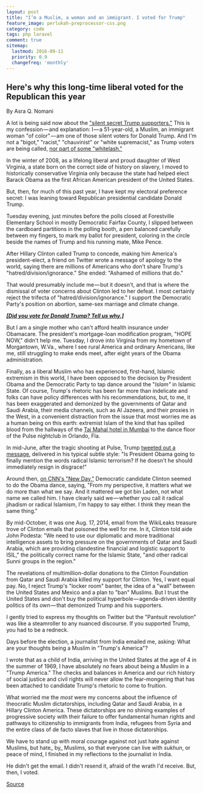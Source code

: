 ```yaml
---
layout: post
title: "I’m a Muslim, a woman and an immigrant. I voted for Trump"
feature_image: perlukah-preprocessor-css.png
category: code
tags: php laravel 
comment: true
sitemap:
  lastmod: 2016-09-11
  priority: 0.9
  changefreq: 'monthly'
---  
```


## Here's why this long-time liberal voted for the Republican this year

By Asra Q. Nomani

A lot is being said now about the ["silent secret Trump supporters."][1] This is my confession — and explanation: I — a 51-year-old, a Muslim, an immigrant woman "of color" — am one of those silent voters for Donald Trump. And I'm not a "bigot," "racist," "chauvinist" or "white supremacist," as Trump voters are being called, [nor part of some "whitelash."][2]

In the winter of 2008, as a lifelong liberal and proud daughter of West Virginia, a state born on the correct side of history on slavery, I moved to historically conservative Virginia only because the state had helped elect Barack Obama as the first African American president of the United States.

But, then, for much of this past year, I have kept my electoral preference secret: I was leaning toward Republican presidential candidate Donald Trump.

Tuesday evening, just minutes before the polls closed at Forestville Elementary School in mostly Democratic Fairfax County, I slipped between the cardboard partitions in the polling booth, a pen balanced carefully between my fingers, to mark my ballot for president, coloring in the circle beside the names of Trump and his running mate, Mike Pence.

After Hillary Clinton called Trump to concede, making him America's president-elect, a friend on Twitter wrote a message of apology to the world, saying there are millions of Americans who don't share Trump's "hatred/division/ignorance." She ended: "Ashamed of millions that do."

That would presumably include me — but it doesn't, and that is where the dismissal of voter concerns about Clinton led to her defeat. I most certainly reject the trifecta of "hatred/division/ignorance." I support the Democratic Party's position on abortion, same-sex marriage and climate change.

[**_[Did you vote for Donald Trump? Tell us why.]_**][3]

But I am a single mother who can't afford health insurance under Obamacare. The president's mortgage-loan modification program, "HOPE NOW," didn't help me. Tuesday, I drove into Virginia from my hometown of Morgantown, W.Va., where I see rural America and ordinary Americans, like me, still struggling to make ends meet, after eight years of the Obama administration.

Finally, as a liberal Muslim who has experienced, first-hand, Islamic extremism in this world, I have been opposed to the decision by President Obama and the Democratic Party to tap dance around the "_Islam"_ in Islamic State. Of course, Trump's rhetoric has been far more than indelicate and folks can have policy differences with his recommendations, but, to me, it has been exaggerated and demonized by the governments of Qatar and Saudi Arabia, their media channels, such as Al Jazeera, and their proxies in the West, in a convenient distraction from the issue that most worries me as a human being on this earth: extremist Islam of the kind that has spilled blood from the hallways of the [Taj Mahal hotel in Mumbai][4] to the dance floor of the Pulse nightclub in Orlando, Fla.

In mid-June, after the tragic shooting at Pulse, Trump [tweeted out a message][5], delivered in his typical subtle style: "Is President Obama going to finally mention the words radical Islamic terrorism? If he doesn't he should immediately resign in disgrace!"

Around then, [on CNN's "New Day,"][6] Democratic candidate Clinton seemed to do the Obama dance, saying, "From my perspective, it matters what we do more than what we say. And it mattered we got bin Laden, not what name we called him. I have clearly said we — whether you call it radical jihadism or radical Islamism, I'm happy to say either. I think they mean the same thing."

By mid-October, it was one Aug. 17, 2014, email from the WikiLeaks treasure trove of Clinton emails that poisoned the well for me. In it, Clinton told aide John Podesta: "We need to use our diplomatic and more traditional intelligence assets to bring pressure on the governments of Qatar and Saudi Arabia, which are providing clandestine financial and logistic support to ISIL," the politically correct name for the Islamic State, "and other radical Sunni groups in the region."

The revelations of multimillion-dollar donations to the Clinton Foundation from Qatar and Saudi Arabia killed my support for Clinton. Yes, I want equal pay. No, I reject Trump's "locker room" banter, the idea of a "wall" between the United States and Mexico and a plan to "ban" Muslims. But I trust the United States and don't buy the political hyperbole — agenda-driven identity politics of its own — that demonized Trump and his supporters.

I gently tried to express my thoughts on Twitter but the "Pantsuit revolution" was like a steamroller to any nuanced discourse. If you supported Trump, you had to be a redneck.

Days before the election, a journalist from India emailed me, asking: What are your thoughts being a Muslim in "Trump's America"?

I wrote that as a child of India, arriving in the United States at the age of 4 in the summer of 1969, I have absolutely _no_ fears about being a Muslim in a "Trump America." The checks and balances in America and our rich history of social justice and civil rights will never allow the fear-mongering that has been attached to candidate Trump's rhetoric to come to fruition.

What worried me the _most_ were my concerns about the influence of theocratic Muslim dictatorships, including Qatar and Saudi Arabia, in a Hillary Clinton America. These dictatorships are no shining examples of progressive society with their failure to offer fundamental human rights and pathways to citizenship to immigrants from India, refugees from Syria and the entire class of de facto slaves that live in those dictatorships.

We have to stand up with moral courage against not just hate against Muslims, but hate_ by_ Muslims, so that everyone can live with _sukhun_, or peace of mind, I finished in my reflections to the journalist in India.

He didn't get the email. I didn't resend it, afraid of the wrath I'd receive. But, then, I voted.

[1]: https://urldefense.proofpoint.com/v2/url?u=http-3A__www.nbcnews.com_storyline_2016-2Delection-2Dday_analysis-2Drural-2Damerica-2Dsilent-2Dmajority-2Dpowered-2Dtrump-2Dwin-2Dn681221&d=DgMFAw&c=RAhzPLrCAq19eJdrcQiUVEwFYoMRqGDAXQ_puw5tYjg&r=z8fRVaPSbMOWlfKvWuhIal_XsNSfIAiowCXBOqImqLM&m=B_LU2t21Q7FjcoW9FRV61RSWoH-2R2CLZv3q8W6SjeQ&s=4H3kI64gsndzVfLVc-fJEKPB1a_qReIEH2-Tvz0rf4c&e=
[2]: http://www.cnn.com/2016/11/09/politics/van-jones-results-disappointment-cnntv/
[3]: https://sub.washingtonpost.com/hosted/5824e62aaeeddccd05b2e5f7
[4]: http://www.cnn.com/2013/09/18/world/asia/mumbai-terror-attacks/
[5]: https://urldefense.proofpoint.com/v2/url?u=http-3A__www.usatoday.com_story_news_politics_2016_06_14_obama-2Dcalling-2Disil-2Dislamic-2Dextremists-2Dwould-2Daccomplish-2Dnothing_85861554_&d=DgMFAw&c=RAhzPLrCAq19eJdrcQiUVEwFYoMRqGDAXQ_puw5tYjg&r=z8fRVaPSbMOWlfKvWuhIal_XsNSfIAiowCXBOqImqLM&m=B_LU2t21Q7FjcoW9FRV61RSWoH-2R2CLZv3q8W6SjeQ&s=CB0sHQxwaGUavjJ6S0lNhMBvBmZj_4DSiIJ8UVljjhU&e=
[6]: https://urldefense.proofpoint.com/v2/url?u=http-3A__www.cnn.com_2016_06_13_politics_hillary-2Dclinton-2Ddonald-2Dtrump-2Dorlando-2Dattacks-2Dreaction_&d=DgMFAw&c=RAhzPLrCAq19eJdrcQiUVEwFYoMRqGDAXQ_puw5tYjg&r=z8fRVaPSbMOWlfKvWuhIal_XsNSfIAiowCXBOqImqLM&m=B_LU2t21Q7FjcoW9FRV61RSWoH-2R2CLZv3q8W6SjeQ&s=-XXTz35AXl8zfs9yKeXG4AtSE0qnRU9TB_IQJ8UhqVg&e=

[Source](https://medium.com/thewashingtonpost/im-a-muslim-a-woman-and-an-immigrant-i-voted-for-trump-8d53576d804e "Permalink to I’m a Muslim, a woman and an immigrant. I voted for Trump – Medium")  
